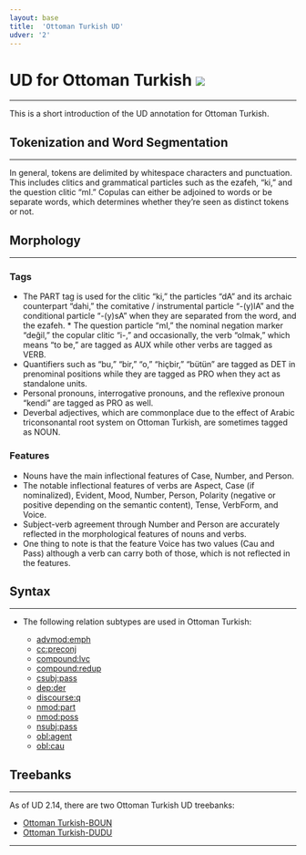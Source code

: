 ```yaml
---
layout: base
title:  'Ottoman Turkish UD'
udver: '2'
---
```


# UD for Ottoman Turkish <span class="flagspan"><img class="flag" src="../../flags/svg/TR.svg" /></span>
---
This is a short introduction of the UD annotation for Ottoman Turkish.

## Tokenization and Word Segmentation
---
In general, tokens are delimited by whitespace characters and punctuation. This includes clitics and grammatical particles such as the ezafeh, “ki,” and the question clitic “mI.” Copulas can either be adjoined to words or be separate words, which determines whether they’re seen as distinct tokens or not.

## Morphology
---
### Tags

   * The PART tag is used for the clitic “ki,” the particles “dA” and its archaic counterpart “dahi,” the comitative / instrumental particle “-(y)lA” and the conditional particle “-(y)sA” when they are separated from the word, and the ezafeh.    * The question particle “mI,” the nominal negation marker “değil,” the copular clitic “i-,” and occasionally, the verb “olmak,” which means “to be,” are tagged as AUX while other verbs are tagged as VERB.
   * Quantifiers such as “bu,” “bir,” “o,” “hiçbir,” “bütün” are tagged as DET in prenominal positions while they are tagged as PRO when they act as standalone units.
   * Personal pronouns, interrogative pronouns, and the reflexive pronoun “kendi” are tagged as PRO as well.
   * Deverbal adjectives, which are commonplace due to the effect of Arabic triconsonantal root system on Ottoman Turkish, are sometimes tagged as NOUN.

### Features

   * Nouns have the main inflectional features of Case, Number, and Person.
   * The notable inflectional features of verbs are Aspect, Case (if nominalized), Evident, Mood, Number, Person, Polarity (negative or positive depending on the semantic content), Tense, VerbForm, and Voice.
   * Subject-verb agreement through Number and Person are accurately reflected in the morphological features of nouns and verbs.
   * One thing to note is that the feature Voice has two values (Cau and Pass) although a verb can carry both of those, which is not reflected in the features.

## Syntax
---
* The following relation subtypes are used in Ottoman Turkish:

   * [advmod:emph]()
   * [cc:preconj]()
   * [compound:lvc]()
   * [compound:redup]()
   * [csubj:pass]()
   * [dep:der]()
   * [discourse:q]()
   * [nmod:part]()
   * [nmod:poss]()
   * [nsubj:pass]()
   * [obl:agent]()
   * [obl:cau]()


## Treebanks
---
As of UD 2.14, there are two Ottoman Turkish UD treebanks:

  * [Ottoman Turkish-BOUN](../treebanks/ota_boun/index.html)
  * [Ottoman Turkish-DUDU](../treebanks/ota_boun/index.html)
  
---

